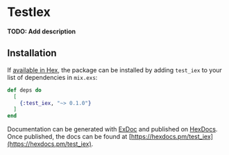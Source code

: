 # TestIex

**TODO: Add description**

## Installation

If [available in Hex](https://hex.pm/docs/publish), the package can be installed
by adding `test_iex` to your list of dependencies in `mix.exs`:

```elixir
def deps do
  [
    {:test_iex, "~> 0.1.0"}
  ]
end
```

Documentation can be generated with [ExDoc](https://github.com/elixir-lang/ex_doc)
and published on [HexDocs](https://hexdocs.pm). Once published, the docs can
be found at [https://hexdocs.pm/test_iex](https://hexdocs.pm/test_iex).


